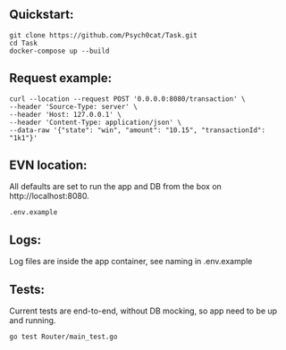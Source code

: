 ## Quickstart:

``` 
git clone https://github.com/Psych0cat/Task.git
cd Task
docker-compose up --build
 ```
## Request example: 
``` 
curl --location --request POST '0.0.0.0:8080/transaction' \
--header 'Source-Type: server' \
--header 'Host: 127.0.0.1' \
--header 'Content-Type: application/json' \
--data-raw '{"state": "win", "amount": "10.15", "transactionId": "1k1"}'
``` 
## EVN location:
All defaults are set to run the app and DB from the box on http://localhost:8080.

`.env.example`

## Logs:
 Log files are inside the app container, see naming in .env.example
## Tests:
 Current tests are end-to-end, without DB mocking, so app need to be up and running.

 `go test Router/main_test.go`


